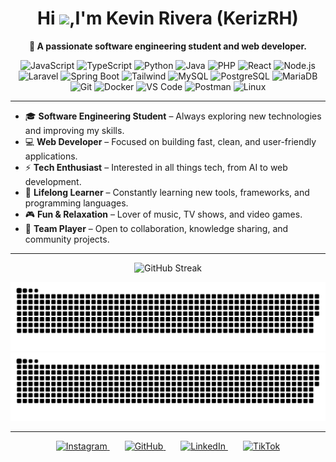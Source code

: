 <!--p align="center">
  <img src="https://avatars.githubusercontent.com/u/114261500?v=4" width="120" style="border-radius:50%" alt="Keriz Avatar"/>
</p -->
<h1 align="center">Hi <img src="https://media.giphy.com/media/hvRJCLFzcasrR4ia7z/giphy.gif" width="35">,I'm Kevin Rivera (KerizRH)</h1>
<p align="center"><b>🚀 A passionate software engineering student and web developer.</b></p>
<p align="center">
  <!-- Languages & Frameworks -->
  <img src="https://cdn.jsdelivr.net/gh/devicons/devicon/icons/javascript/javascript-original.svg" width="40" title="JavaScript"/>
  <img src="https://cdn.jsdelivr.net/gh/devicons/devicon/icons/typescript/typescript-original.svg" width="40" title="TypeScript"/>
  <img src="https://cdn.jsdelivr.net/gh/devicons/devicon/icons/python/python-original.svg" width="40" title="Python"/>
  <img src="https://cdn.jsdelivr.net/gh/devicons/devicon/icons/java/java-original.svg" width="40" title="Java"/>
  <img src="https://cdn.jsdelivr.net/gh/devicons/devicon/icons/php/php-original.svg" width="40" title="PHP"/>
  <img src="https://cdn.jsdelivr.net/gh/devicons/devicon/icons/react/react-original.svg" width="40" title="React"/>
  <img src="https://cdn.jsdelivr.net/gh/devicons/devicon/icons/nodejs/nodejs-original.svg" width="40" title="Node.js"/>
  <img src="https://cdn.worldvectorlogo.com/logos/laravel-2.svg" width="40" title="Laravel"/>
  <img src="https://cdn.jsdelivr.net/gh/devicons/devicon/icons/spring/spring-original.svg" width="40" title="Spring Boot"/>
  <img src="https://www.vectorlogo.zone/logos/tailwindcss/tailwindcss-icon.svg" width="40" title="Tailwind"/>
  
  <!-- Databases -->
  <img src="https://cdn.jsdelivr.net/gh/devicons/devicon/icons/mysql/mysql-original.svg" width="40" title="MySQL"/>
  <img src="https://cdn.jsdelivr.net/gh/devicons/devicon/icons/postgresql/postgresql-original.svg" width="40" title="PostgreSQL"/>
  <img src="https://cdn.jsdelivr.net/gh/devicons/devicon/icons/mariadb/mariadb-original.svg" width="40" title="MariaDB"/>
  
  <!-- Tools -->
  <img src="https://cdn.jsdelivr.net/gh/devicons/devicon/icons/git/git-original.svg" width="40" title="Git"/>
  <img src="https://cdn.jsdelivr.net/gh/devicons/devicon/icons/docker/docker-original.svg" width="40" title="Docker"/>
  <img src="https://cdn.jsdelivr.net/gh/devicons/devicon/icons/vscode/vscode-original.svg" width="40" title="VS Code"/>
  <img src="https://www.vectorlogo.zone/logos/getpostman/getpostman-icon.svg" width="40" title="Postman"/>
  <img src="https://cdn.jsdelivr.net/gh/devicons/devicon/icons/linux/linux-original.svg" width="40" title="Linux"/>
</p>
<hr/>

- 🎓 **Software Engineering Student** – Always exploring new technologies and improving my skills.  
- 💻 **Web Developer** – Focused on building fast, clean, and user-friendly applications.  
- ⚡ **Tech Enthusiast** – Interested in all things tech, from AI to web development.  
- 🌱 **Lifelong Learner** – Constantly learning new tools, frameworks, and programming languages.  
- 🎮 **Fun & Relaxation** – Lover of music, TV shows, and video games.  
- 🤝 **Team Player** – Open to collaboration, knowledge sharing, and community projects.
<hr/>

<div>
<p align="center">
  <img src="https://streak-stats.demolab.com?user=kerizrh&theme=algolia&date_format=M%20j%5B%2C%20Y%5D" alt="GitHub Streak"/>
</p>
</div>

![contrib-graph](https://github.com/kerizrh/kerizrh/raw/output/github-snake.svg#gh-light-mode-only)
![contrib-graph](https://github.com/kerizrh/kerizrh/raw/output/github-snake-dark.svg#gh-dark-mode-only)

<hr/>

<p align="center">
  <a href="https://www.instagram.com/keriz_rh/" rel="noopener noreferrer" style="margin: 0 12px;">
    <img src="https://img.icons8.com/ios-glyphs/40/888888/instagram.png" 
         alt="Instagram" title="Instagram" 
         style="transition: 0.3s;" 
         onmouseover="this.style.filter='brightness(1.5)'" 
         onmouseout="this.style.filter='brightness(1)'"/>
  </a>
  <a href="https://github.com/kerizrh" rel="noopener noreferrer" style="margin: 0 12px;">
    <img src="https://img.icons8.com/ios-glyphs/40/888888/github.png" 
         alt="GitHub" title="GitHub" 
         style="transition: 0.3s;" 
         onmouseover="this.style.filter='brightness(1.5)'" 
         onmouseout="this.style.filter='brightness(1)'"/>
  </a>
  <a href="https://www.linkedin.com/in/kevin-armando-rivera-henriquez-971016214/" rel="noopener noreferrer" style="margin: 0 12px;">
    <img src="https://img.icons8.com/ios-glyphs/40/888888/linkedin.png" 
         alt="LinkedIn" title="LinkedIn" 
         style="transition: 0.3s;" 
         onmouseover="this.style.filter='brightness(1.5)'" 
         onmouseout="this.style.filter='brightness(1)'"/>
  </a>
  <a href="https://www.tiktok.com/@kerizrh" rel="noopener noreferrer" style="margin: 0 12px;">
    <img src="https://img.icons8.com/ios-glyphs/40/888888/tiktok.png" 
         alt="TikTok" title="TikTok" 
         style="transition: 0.3s;" 
         onmouseover="this.style.filter='brightness(1.5)'" 
         onmouseout="this.style.filter='brightness(1)'"/>
  </a>
</p>





